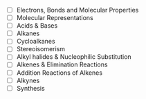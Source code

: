 - [ ] Electrons, Bonds and Molecular Properties
- [ ] Molecular Representations
- [ ] Acids & Bases
- [ ] Alkanes
- [ ] Cycloalkanes
- [ ] Stereoisomerism
- [ ] Alkyl halides & Nucleophilic Substitution
- [ ] Alkenes & Elimination Reactions
- [ ] Addition Reactions of Alkenes
- [ ] Alkynes
- [ ] Synthesis